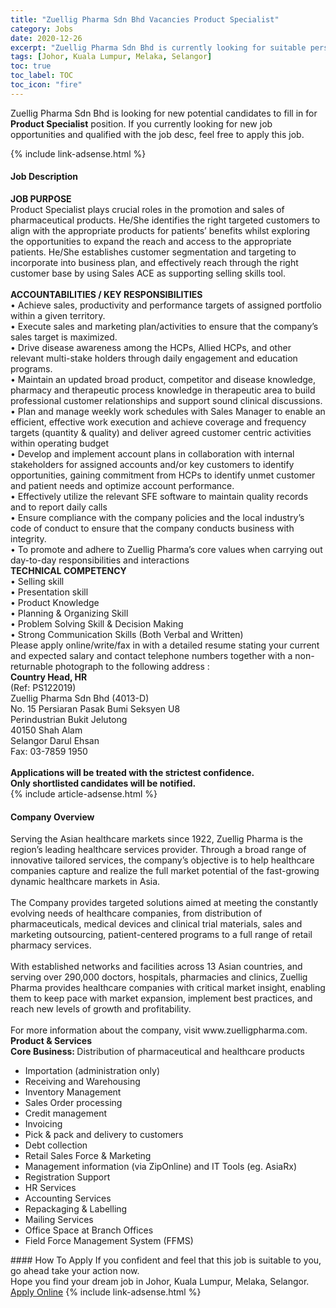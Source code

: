 ```yaml
---
title: "Zuellig Pharma Sdn Bhd Vacancies Product Specialist" 
category: Jobs 
date: 2020-12-26 
excerpt: "Zuellig Pharma Sdn Bhd is currently looking for suitable person to fill in the Product Specialist which positioned at Johor, Kuala Lumpur, Melaka, Selangor" 
tags: [Johor, Kuala Lumpur, Melaka, Selangor] 
toc: true 
toc_label: TOC 
toc_icon: "fire" 
--- 
```


<p>Zuellig Pharma Sdn Bhd is looking for new potential candidates to fill in for <b>Product Specialist</b> position. If you currently looking for new job opportunities and qualified with the job desc, feel free to apply this job.
</p>{% include link-adsense.html %} 
<div><div><div><h4>Job Description</h4></div></div><div><div><span><div><div><strong>JOB PURPOSE</strong><br>Product Specialist plays crucial roles in the promotion and sales of pharmaceutical products. He/She identifies the right targeted customers to align with the appropriate products for patients&#8217; benefits whilst exploring the opportunities to expand the reach and access to the appropriate patients. He/She establishes customer segmentation and targeting to incorporate into business plan, and effectively reach through the right customer base by using Sales ACE as supporting selling skills tool.<div><br><strong>ACCOUNTABILITIES / KEY RESPONSIBILITIES&#160;</strong><br>&#8226; Achieve sales, productivity and performance targets of assigned portfolio within a given territory.<br>&#8226; Execute sales and marketing plan/activities to ensure that the company&#8217;s sales target is maximized.<br>&#8226; Drive disease awareness among the HCPs, Allied HCPs, and other relevant multi-stake holders through daily engagement and education programs.<br>&#8226; Maintain an updated broad product, competitor and disease knowledge, pharmacy and therapeutic process knowledge in therapeutic area to build professional customer relationships and support sound clinical discussions.<br>&#8226; Plan and manage weekly work schedules with Sales Manager to enable an efficient, effective work execution and achieve coverage and frequency targets (quantity &amp; quality) and deliver agreed customer centric activities within operating budget<br>&#8226; Develop and implement account plans in collaboration with internal stakeholders for assigned accounts and/or key customers to identify opportunities, gaining commitment from HCPs to identify unmet customer and patient needs and optimize account performance.<br>&#8226; Effectively utilize the relevant SFE software to maintain quality records and to report daily calls<br>&#8226; Ensure compliance with the company policies and the local industry&#8217;s code of conduct to ensure that the company conducts business with integrity.<br>&#8226; To promote and adhere to Zuellig Pharma&#8217;s core values when carrying out day-to-day responsibilities and interactions</div><div><strong>TECHNICAL COMPETENCY</strong><br>&#8226; Selling skill<br>&#8226; Presentation skill<br>&#8226; Product Knowledge<br>&#8226; Planning &amp; Organizing Skill<br>&#8226; Problem Solving Skill &amp; Decision Making<br>&#8226; Strong Communication Skills (Both Verbal and Written)</div></div><div>Please apply online/write/fax in with a detailed resume stating your current and expected salary and contact telephone numbers together with a non-returnable photograph to the following address :</div><div><div><strong>Country Head, HR</strong><br>(Ref: PS122019)<br>Zuellig Pharma Sdn Bhd (4013-D)<br>No. 15 Persiaran Pasak Bumi Seksyen U8</div><div>Perindustrian Bukit Jelutong<br>40150 Shah Alam<br>Selangor Darul Ehsan<br>Fax: 03-7859 1950</div><div><br><strong>Applications will be treated with the strictest confidence.</strong><strong></strong></div><div><strong>Only shortlisted candidates will be notified.</strong></div></div></div></span></div></div></div> 
{% include article-adsense.html %} 
<div><div><div><h4>Company Overview</h4></div></div><div><div><span><div><div>
<div>
<div>
			Serving the Asian healthcare markets since 1922, Zuellig Pharma is the region&#8217;s leading healthcare services provider. Through a broad range of innovative tailored services, the company&#8217;s objective is to help healthcare companies capture and realize the full market potential of the fast-growing dynamic healthcare markets in Asia.&#160;</div>
<div>
<br>
			The Company provides targeted solutions aimed at meeting the constantly evolving needs of healthcare companies, from distribution of pharmaceuticals, medical devices and clinical trial materials, sales and marketing outsourcing, patient-centered programs to a full range of retail pharmacy services.</div>
<div>
			&#160;<br>
			With established networks and facilities across 13 Asian countries, and serving over 290,000 doctors, hospitals, pharmacies and clinics, Zuellig Pharma provides healthcare companies with critical market insight, enabling them to keep pace with market expansion, implement best practices, and reach new levels of growth and profitability.&#160;<br>
			&#160;</div>
<div>
			For more information about the company, visit www.zuelligpharma.com.</div>
</div>
</div>
<div>
<strong>Product &amp; Services</strong></div>
<div>
<div>
<div>
<strong>Core Business:&#160;</strong>Distribution of pharmaceutical and healthcare products</div>
<ul>
<li>
				Importation (administration only)</li>
<li>
				Receiving and Warehousing</li>
<li>
				Inventory Management</li>
<li>
				Sales Order processing</li>
<li>
				Credit management</li>
<li>
				Invoicing</li>
<li>
				Pick &amp; pack and delivery to customers</li>
<li>
				Debt collection</li>
<li>
				Retail Sales Force &amp; Marketing</li>
<li>
				Management information (via ZipOnline) and IT Tools (eg. AsiaRx)</li>
<li>
				Registration Support</li>
<li>
				HR Services</li>
<li>
				Accounting Services</li>
<li>
				Repackaging &amp; Labelling</li>
<li>
				Mailing Services</li>
<li>
				Office Space at Branch Offices</li>
<li>
				Field Force Management System (FFMS)</li>
</ul>
</div>
</div></div></span></div></div></div> 
#### How To Apply 
If you confident and feel that this job is suitable to you, go ahead take your action now. <br/> 
Hope you find your dream job in Johor, Kuala Lumpur, Melaka, Selangor. <br/> 
<a href="https://www.jobstreet.com.my/en/job/product-specialist-4450733?jobId=jobstreet-my-job-4450733&sectionRank=30&token=0~93fb1e9f-54cb-45e2-9226-02f4569c0423&fr=SRP%20View%20In%20New%20Ta" class="btn btn--info" target="_blank" rel="nofollow noopenner">Apply Online</a> 
{% include link-adsense.html %} 